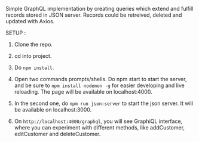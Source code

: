 Simple GraphQL implementation by creating queries which extend and fulfill records stored in JSON server. Records could be retreived, deleted and updated with Axios.

SETUP :

1. Clone the repo.

2. cd into project.

3. Do `npm install`.

4. Open two commands prompts/shells. Do npm start to start the server, and be sure to `npm install nodemon -g` for easier developing and live reloading. The page will be available on localhost:4000.

5. In the second one, do `npm run json:server` to start the json server. It will be available on localhost:3000.

6. On `http://localhost:4000/graphql`, you will see GraphiQL interface, where you can experiment with different methods, like addCustomer, editCustomer and deleteCustomer.